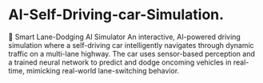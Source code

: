 # AI-Self-Driving-car-Simulation.
🚗 Smart Lane-Dodging AI Simulator An interactive, AI-powered driving simulation where a self-driving car intelligently navigates through dynamic traffic on a multi-lane highway. The car uses sensor-based perception and a trained neural network to predict and dodge oncoming vehicles in real-time, mimicking real-world lane-switching behavior.
